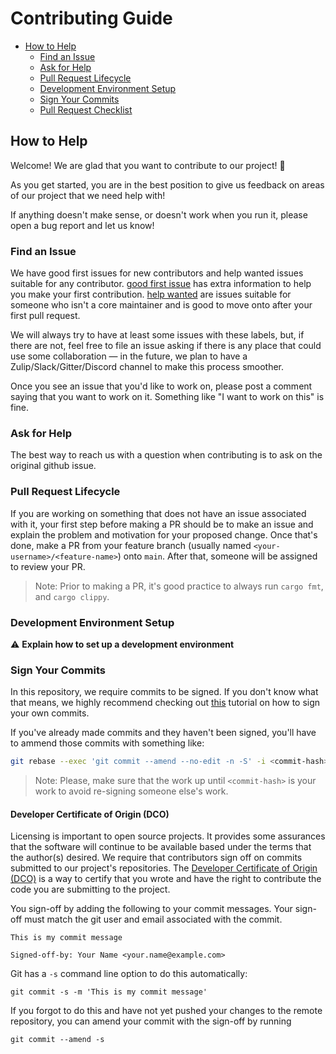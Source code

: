 # Contributing Guide

* [How to Help](#contributing-guide)
  * [Find an Issue](#find-an-issue)
  * [Ask for Help](#ask-for-help)
  * [Pull Request Lifecycle](#pull-request-lifecycle)
  * [Development Environment Setup](#development-environment-setup)
  * [Sign Your Commits](#sign-your-commits)
  * [Pull Request Checklist](#pull-request-checklist)

## How to Help

Welcome! We are glad that you want to contribute to our project! 💖

As you get started, you are in the best position to give us feedback on areas of our project that we need help with!

If anything doesn't make sense, or doesn't work when you run it, please open a bug report and let us know!

### Find an Issue

We have good first issues for new contributors and help wanted issues suitable for any contributor. [good first issue](https://github.com/deislabs/wasi-cloud/issues?q=is%3Aopen+is%3Aissue+label%3A%22good+first+issue%22) has extra information to help you make your first contribution. [help wanted](https://github.com/deislabs/wasi-cloud/issues?q=is%3Aopen+is%3Aissue+label%3A%22help+wanted%22) are issues suitable for someone who isn't a core maintainer and is good to move onto after your first pull request.

We will always try to have at least some issues with these labels, but, if there are not, feel free to file an issue asking if there is any place that could use some collaboration — in the future, we plan to have a Zulip/Slack/Gitter/Discord channel to make this process smoother.

Once you see an issue that you'd like to work on, please post a comment saying that you want to work on it. Something like "I want to work on this" is fine.

### Ask for Help

The best way to reach us with a question when contributing is to ask on the original github issue.

### Pull Request Lifecycle

If you are working on something that does not have an issue associated with it, your first step before making a PR should be to make an issue and explain the problem and motivation for your proposed change. Once that's done, make a PR from your feature branch (usually named `<your-username>/<feature-name>`) onto `main`. After that, someone will be assigned to review your PR.

> Note: Prior to making a PR, it's good practice to always run `cargo fmt`, and `cargo clippy`.

### Development Environment Setup

⚠️ **Explain how to set up a development environment**

### Sign Your Commits

In this repository, we require commits to be signed. If you don't know what that means, we highly recommend checking out [this](https://docs.github.com/en/authentication/managing-commit-signature-verification/signing-commits) tutorial on how to sign your own commits.

If you've already made commits and they haven't been signed, you'll have to ammend those commits with something like:
```sh
git rebase --exec 'git commit --amend --no-edit -n -S' -i <commit-hash>
```

> Note: Please, make sure that the work up until `<commit-hash>` is your work to avoid re-signing someone else's work.

#### Developer Certificate of Origin (DCO)
Licensing is important to open source projects. It provides some assurances that
the software will continue to be available based under the terms that the
author(s) desired. We require that contributors sign off on commits submitted to
our project's repositories. The [Developer Certificate of Origin
(DCO)](https://probot.github.io/apps/dco/) is a way to certify that you wrote and
have the right to contribute the code you are submitting to the project.

You sign-off by adding the following to your commit messages. Your sign-off must
match the git user and email associated with the commit.

    This is my commit message

    Signed-off-by: Your Name <your.name@example.com>

Git has a `-s` command line option to do this automatically:

    git commit -s -m 'This is my commit message'

If you forgot to do this and have not yet pushed your changes to the remote
repository, you can amend your commit with the sign-off by running 

    git commit --amend -s 
